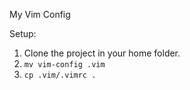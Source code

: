 My Vim Config

Setup:

1. Clone the project in your home folder.
2. `mv vim-config .vim`
3. `cp .vim/.vimrc .`
